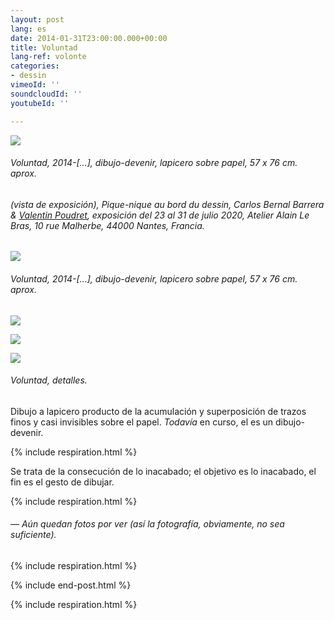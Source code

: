 ```yaml
---
layout: post
lang: es
date: 2014-01-31T23:00:00.000+00:00
title: Voluntad
lang-ref: volonte
categories:
- dessin
vimeoId: ''
soundcloudId: ''
youtubeId: ''

---
```

![](/mepierdoparaver/imgs/dsc_2386_-1-up.jpg)

###### _Voluntad_, 2014-\[...\], dibujo-devenir, lapicero sobre papel, 57 x 76 cm. aprox.

###### (vista de exposición), _Pique-nique au bord du dessin_, Carlos Bernal Barrera & [Valentin Poudret](http://www.valentin-poudret.com), exposición del 23 al 31 de julio 2020, Atelier Alain Le Bras, 10 rue Malherbe, 44000 Nantes, Francia.

![](/mepierdoparaver/imgs/dsc_2513_-2-up.jpg)

###### _Voluntad_, 2014-\[...\], dibujo-devenir, lapicero sobre papel, 57 x 76 cm. aprox.

![](/mepierdoparaver/imgs/dsc_2517_-3-up.jpg)

![](/mepierdoparaver/imgs/dsc_2518_-4-up.jpg)

![](/mepierdoparaver/imgs/dsc_2519_-5-up.jpg)

###### _Voluntad_, detalles.

Dibujo a lapicero producto de la acumulación y superposición de trazos finos y casi invisibles sobre el papel. _Todavía_ en curso, el es un dibujo-devenir.

{% include respiration.html %}

Se trata de la consecución de lo inacabado; el objetivo es lo inacabado, el fin es el gesto de dibujar.

{% include respiration.html %}

###### — _Aún quedan fotos por ver (así la fotografía, obviamente, no sea suficiente)._

{% include respiration.html %}

{% include end-post.html %}

{% include respiration.html %}